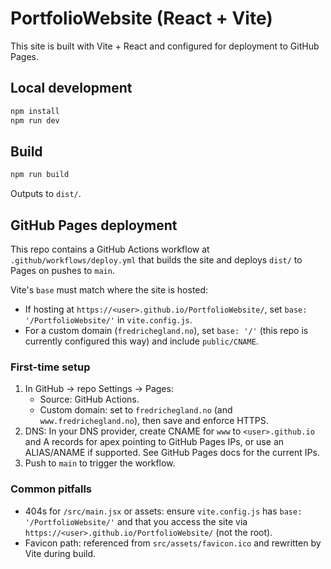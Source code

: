 # PortfolioWebsite (React + Vite)

This site is built with Vite + React and configured for deployment to GitHub Pages.

## Local development

```zsh
npm install
npm run dev
```

## Build

```zsh
npm run build
```

Outputs to `dist/`.

## GitHub Pages deployment

This repo contains a GitHub Actions workflow at `.github/workflows/deploy.yml` that builds the site and deploys `dist/` to Pages on pushes to `main`.

Vite's `base` must match where the site is hosted:
- If hosting at `https://<user>.github.io/PortfolioWebsite/`, set `base: '/PortfolioWebsite/'` in `vite.config.js`.
- For a custom domain (`fredrichegland.no`), set `base: '/'` (this repo is currently configured this way) and include `public/CNAME`.

### First-time setup

1. In GitHub → repo Settings → Pages:
   - Source: GitHub Actions.
   - Custom domain: set to `fredrichegland.no` (and `www.fredrichegland.no`), then save and enforce HTTPS.
2. DNS: In your DNS provider, create CNAME for `www` to `<user>.github.io` and A records for apex pointing to GitHub Pages IPs, or use an ALIAS/ANAME if supported. See GitHub Pages docs for the current IPs.
3. Push to `main` to trigger the workflow.

### Common pitfalls

- 404s for `/src/main.jsx` or assets: ensure `vite.config.js` has `base: '/PortfolioWebsite/'` and that you access the site via `https://<user>.github.io/PortfolioWebsite/` (not the root).
- Favicon path: referenced from `src/assets/favicon.ico` and rewritten by Vite during build.
